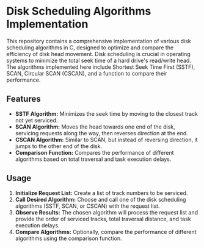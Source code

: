 # Disk Scheduling Algorithms Implementation

This repository contains a comprehensive implementation of various disk scheduling algorithms in C, designed to optimize and compare the efficiency of disk head movement. Disk scheduling is crucial in operating systems to minimize the total seek time of a hard drive's read/write head. The algorithms implemented here include Shortest Seek Time First (SSTF), SCAN, Circular SCAN (CSCAN), and a function to compare their performance. 

## Features
- **SSTF Algorithm:** Minimizes the seek time by moving to the closest track not yet serviced.
- **SCAN Algorithm:** Moves the head towards one end of the disk, servicing requests along the way, then reverses direction at the end.
- **CSCAN Algorithm:** Similar to SCAN, but instead of reversing direction, it jumps to the other end of the disk.
- **Comparison Function:** Compares the performance of different algorithms based on total traversal and task execution delays.

## Usage
1. **Initialize Request List:** Create a list of track numbers to be serviced.
2. **Call Desired Algorithm:** Choose and call one of the disk scheduling algorithms (SSTF, SCAN, or CSCAN) with the request list.
3. **Observe Results:** The chosen algorithm will process the request list and provide the order of serviced tracks, total traversal distance, and task execution delays.
4. **Compare Algorithms:** Optionally, compare the performance of different algorithms using the comparison function.
